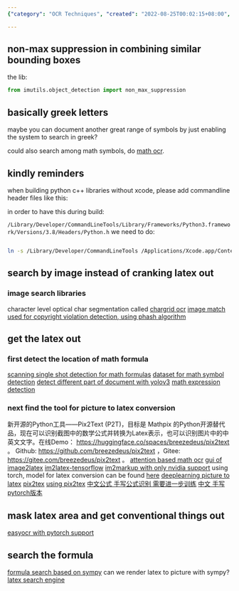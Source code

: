 ```yaml
---
{"category": "OCR Techniques", "created": "2022-08-25T00:02:15+08:00", "date": "2022-08-25 00:02:15", "description": "This article explores techniques for scanning images and documents containing mathematical formulas using non-max suppression and image search libraries such as Chargrid OCR or Image Match, ensuring compliance with copyright laws while minimizing manual formatting.", "modified": "2022-10-03T03:05:08+08:00", "tags": ["image_scanning", "math_formulas", "non_max_suppression", "ocr", "copyright", "chargrid", "imagematch"], "title": "scan this picture and index the whole video/document/ppt/textbook!"}

---
```


## non-max suppression in combining similar bounding boxes

the lib:

```python
from imutils.object_detection import non_max_suppression

```

## basically greek letters

maybe you can document another great range of symbols by just enabling the system to search in greek?

could also search among math symbols, do [math ocr](https://github.com/chungkwong/MathOCR).

## kindly reminders

when building python c++ libraries without xcode, please add commandline header files like this:

in order to have this during build:

```/Library/Developer/CommandLineTools/Library/Frameworks/Python3.framework/Versions/3.8/Headers/Python.h```
we need to do:

```bash

ln -s /Library/Developer/CommandLineTools /Applications/Xcode.app/Contents/Developer

```
## search by image instead of cranking latex out
### image search libraries
character level optical char segmentation called [chargrid ocr](https://github.com/akkshita/chargrid-ocr)
[image match used for copyright violation detection, using phash algorithm](https://github.com/ProvenanceLabs/image-match)
## get the latex out
### first detect the location of math formula
[scanning single shot detection for math formulas](https://github.com/MaliParag/ScanSSD)
[dataset for math symbol detection](https://github.com/MaliParag/TFD-ICDAR2019)
[detect different part of document with yolov3](https://github.com/Binhhp/detector-scan-image)
[math expression detection](https://github.com/divya1211/math-expression-detection)
### next find the tool for picture to latex conversion
新开源的Python工具——Pix2Text (P2T)，目标是 Mathpix 的Python开源替代品，现在可以识别截图中的数学公式并转换为Latex表示，也可以识别图片中的中英文文字。在线Demo： https://huggingface.co/spaces/breezedeus/pix2text 。 Github: https://github.com/breezedeus/pix2text ，Gitee: https://gitee.com/breezedeus/pix2text 。
[attention based math ocr](https://github.com/DexterLei/Math-OCR)
[gui of image2latex](https://github.com/yixuanzhou/image2latex)
[im2latex-tensorflow](https://github.com/ritheshkumar95/im2latex-tensorflow)
[im2markup with only nvidia support](https://github.com/harvardnlp/im2markup/) using torch, model for latex conversion can be found [here](https://im2markup.yuntiandeng.com/model/latex/final-model)
[deeplearning picture to latex](https://github.com/kingyiusuen/image-to-latex)
[pix2tex](https://github.com/lukas-blecher/LaTeX-OCR)
[using pix2tex](https://pix2tex.readthedocs.io/en/latest/pix2tex.html#pix2tex-api-package)
[中文公式 手写公式识别 需要进一步训练](https://github.com/LinXueyuanStdio/LaTeX_OCR_PRO)
[中文 手写 pytorch版本](https://github.com/qs956/Latex_OCR_Pytorch)
## mask latex area and get conventional things out
[easyocr with pytorch support](https://github.com/JaidedAI/EasyOCR)
## search the formula
[formula search based on sympy](https://github.com/AzizAlqasem/FormulaLab)
can we render latex to picture with sympy?
[latex search engine](https://github.com/kerryz/latexsymbolsearch)

